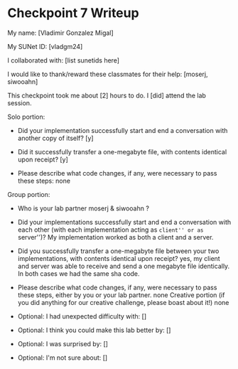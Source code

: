 Checkpoint 7 Writeup
====================

My name: [Vladimir  Gonzalez Migal]

My SUNet ID: [vladgm24]

I collaborated with: [list sunetids here]

I would like to thank/reward these classmates for their help: [moserj, siwooahn]

This checkpoint took me about [2] hours to do. I [did] attend the lab session.

Solo portion:

- Did your implementation successfully start and end a conversation with another copy of itself? [y]

- Did it successfully transfer a one-megabyte file, with contents identical upon receipt? [y]

- Please describe what code changes, if any, were necessary to pass these steps: none

Group portion:

- Who is your lab partner moserj & siwooahn ?

- Did your implementations successfully start and end a conversation with each other (with each implementation acting as ``client'' or as ``server'')? My implementation worked as both a client and a server.

- Did you successfully transfer a one-megabyte file between your two
  implementations, with contents identical upon receipt? yes, my client and server was able to receive and send a one megabyte file identically. In both cases we had the same sha code. 

- Please describe what code changes, if any, were necessary to pass
  these steps, either by you or your lab partner. 
none 
Creative portion (if you did anything for our creative challenge,
                  please boast about it!)
none
- Optional: I had unexpected difficulty with: []

- Optional: I think you could make this lab better by: []

- Optional: I was surprised by: []

- Optional: I'm not sure about: []
